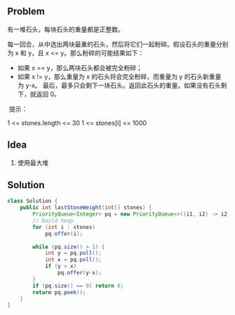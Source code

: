 ## Problem
有一堆石头，每块石头的重量都是正整数。

每一回合，从中选出两块最重的石头，然后将它们一起粉碎。假设石头的重量分别为 x 和 y，且 x <= y。那么粉碎的可能结果如下：

- 如果 x == y，那么两块石头都会被完全粉碎；
- 如果 x != y，那么重量为 x 的石头将会完全粉碎，而重量为 y 的石头新重量为 y-x。
最后，最多只会剩下一块石头。返回此石头的重量。如果没有石头剩下，就返回 0。

 提示：

1 <= stones.length <= 30
1 <= stones[i] <= 1000


## Idea
1. 使用最大堆


## Solution
```java
class Solution {
    public int lastStoneWeight(int[] stones) {
        PriorityQueue<Integer> pq = new PriorityQueue<>((i1, i2) -> i2 - i1);
        // build heap
        for (int i : stones)
            pq.offer(i);
        
        while (pq.size() > 1) {
            int y = pq.poll();
            int x = pq.poll();
            if (y > x)
                pq.offer(y-x);
        }
        if (pq.size() == 0) return 0;
        return pq.peek();
    }
}
```